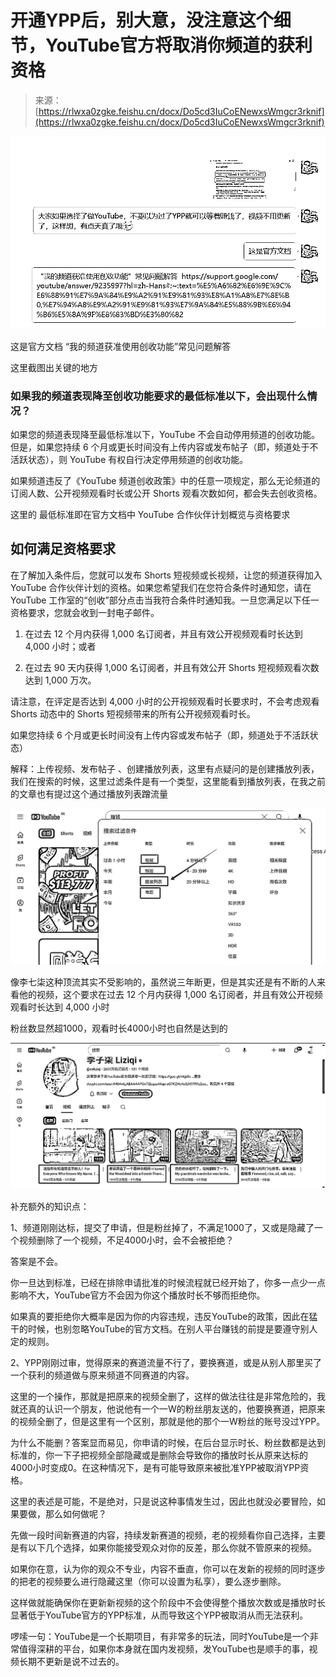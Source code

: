 # 开通YPP后，别大意，没注意这个细节，YouTube官方将取消你频道的获利资格

> 来源：[https://rlwxa0zgke.feishu.cn/docx/Do5cd3IuCoENewxsWmgcr3rknif](https://rlwxa0zgke.feishu.cn/docx/Do5cd3IuCoENewxsWmgcr3rknif)

![](img/c9b2f057e2cfeb5324d49da3f59320b4.png)

这是官方文档 “我的频道获准使用创收功能”常见问题解答

这里截图出关键的地方

### 如果我的频道表现降至创收功能要求的最低标准以下，会出现什么情况？

如果您的频道表现降至最低标准以下，YouTube 不会自动停用频道的创收功能。但是，如果您持续 6 个月或更长时间没有上传内容或发布帖子（即，频道处于不活跃状态），则 YouTube 有权自行决定停用频道的创收功能。

如果频道违反了《YouTube 频道创收政策》中的任意一项规定，那么无论频道的订阅人数、公开视频观看时长或公开 Shorts 观看次数如何，都会失去创收资格。

这里的 最低标准即在官方文档中 YouTube 合作伙伴计划概览与资格要求

## 如何满足资格要求

在了解加入条件后，您就可以发布 Shorts 短视频或长视频，让您的频道获得加入 YouTube 合作伙伴计划的资格。如果您希望我们在您符合条件时通知您，请在 YouTube 工作室的“创收”部分点击当我符合条件时通知我。一旦您满足以下任一资格要求，您就会收到一封电子邮件。

1.  在过去 12 个月内获得 1,000 名订阅者，并且有效公开视频观看时长达到 4,000 小时；或者

1.  在过去 90 天内获得 1,000 名订阅者，并且有效公开 Shorts 短视频观看次数达到 1,000 万次。

请注意，在评定是否达到 4,000 小时的公开视频观看时长要求时，不会考虑观看 Shorts 动态中的 Shorts 短视频带来的所有公开视频观看时长。

如果您持续 6 个月或更长时间没有上传内容或发布帖子（即，频道处于不活跃状态）

解释：上传视频、发布帖子 、创建播放列表，这里有点疑问的是创建播放列表，我们在搜索的时候，这里过滤条件是有一个类型，这里能看到播放列表，在我之前的文章也有提过这个通过播放列表蹭流量

![](img/134fb90e5aaaeeb0d0380b906ffca10b.png)

像李七柒这种顶流其实不受影响的，虽然说三年断更，但是其实还是有不断的人来看他的视频，这个要求在过去 12 个月内获得 1,000 名订阅者，并且有效公开视频观看时长达到 4,000 小时

粉丝数显然超1000，观看时长4000小时也自然是达到的

![](img/ceb8d44d8bc4416742ff647792217328.png)

补充额外的知识点：

1、频道刚刚达标，提交了申请，但是粉丝掉了，不满足1000了，又或是隐藏了一个视频删除了一个视频，不足4000小时，会不会被拒绝？

答案是不会。

你一旦达到标准，已经在排除申请批准的时候流程就已经开始了，你多一点少一点影响不大，YouTube官方不会因为你这个播放时长不够而拒绝你。

如果真的要拒绝你大概率是因为你的内容违规，违反YouTube的政策，因此在猛干的时候，也别忽略YouTube的官方文档。在别人平台赚钱的前提是要遵守别人定的规则。

2、YPP刚刚过审，觉得原来的赛道流量不行了，要换赛道，或是从别人那里买了一个获利的频道做与原来频道不同赛道的内容。

这里的一个操作，那就是把原来的视频全删了，这样的做法往往是非常危险的，我就还真的认识一个朋友，他说他有一个一W的粉丝朋友送的，他要换赛道，把原来的视频全删了，但是这里有一个区别，那就是他的那个一W粉丝的账号没过YPP。

为什么不能删？答案显而易见，你申请的时候，在后台显示时长、粉丝数都是达到标准的，你一下子把视频全部隐藏或是删除会导致你的播放时长从原来达标的4000小时变成0。在这种情况下，是有可能导致原来被批准YPP被取消YPP资格。

这里的表述是可能，不是绝对，只是说这种事情发生过，因此也就没必要冒险，如果要做，那么如何做呢？

先做一段时间新赛道的内容，持续发新赛道的视频，老的视频看你自己选择，主要是有以下几个选择，如果你能接受观众对你的反差，那么你就不管原来的视频。

如果你在意，认为你的观众不专业，内容不垂直，你可以在发新的视频的同时逐步的把老的视频要么进行隐藏这里（你可以设置为私享），要么逐步删除。

这样做就能确保你在更新新视频的这个阶段中不会使得整个播放次数或是播放时长显著低于YouTube官方的YPP标准，从而导致这个YPP被取消从而无法获利。

啰嗦一句：YouTube是一个长期项目，有非常多的玩法，同时YouTube是一个非常值得深耕的平台，如果你本身就在国内发视频，发YouTube也是顺手的事，视频长期不更新是说不过去的。